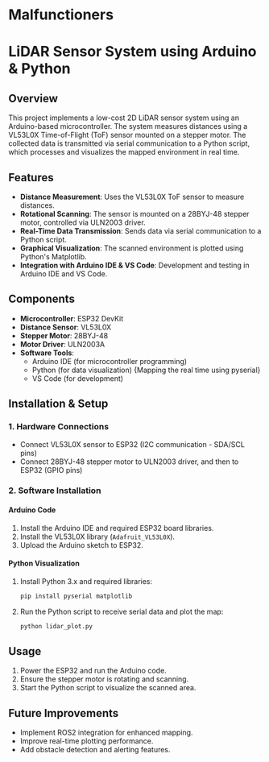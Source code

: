 # Malfunctioners
# LiDAR Sensor System using Arduino & Python

## Overview

This project implements a low-cost 2D LiDAR sensor system using an Arduino-based microcontroller. The system measures distances using a VL53L0X Time-of-Flight (ToF) sensor mounted on a stepper motor. The collected data is transmitted via serial communication to a Python script, which processes and visualizes the mapped environment in real time.

## Features

- **Distance Measurement**: Uses the VL53L0X ToF sensor to measure distances.
- **Rotational Scanning**: The sensor is mounted on a 28BYJ-48 stepper motor, controlled via ULN2003 driver.
- **Real-Time Data Transmission**: Sends data via serial communication to a Python script.
- **Graphical Visualization**: The scanned environment is plotted using Python's Matplotlib.
- **Integration with Arduino IDE & VS Code**: Development and testing in Arduino IDE and VS Code.

## Components

- **Microcontroller**: ESP32 DevKit
- **Distance Sensor**: VL53L0X
- **Stepper Motor**: 28BYJ-48
- **Motor Driver**: ULN2003A
- **Software Tools**:
  - Arduino IDE (for microcontroller programming)
  - Python (for data visualization) {Mapping the real time using pyserial}
  - VS Code (for development)

## Installation & Setup

### 1. Hardware Connections

- Connect VL53L0X sensor to ESP32 (I2C communication - SDA/SCL pins)
- Connect 28BYJ-48 stepper motor to ULN2003 driver, and then to ESP32 (GPIO pins)

### 2. Software Installation

#### Arduino Code

1. Install the Arduino IDE and required ESP32 board libraries.
2. Install the VL53L0X library (`Adafruit_VL53L0X`).
3. Upload the Arduino sketch to ESP32.

#### Python Visualization

1. Install Python 3.x and required libraries:
   ```bash
   pip install pyserial matplotlib
   ```
2. Run the Python script to receive serial data and plot the map:
   ```bash
   python lidar_plot.py
   ```

## Usage

1. Power the ESP32 and run the Arduino code.
2. Ensure the stepper motor is rotating and scanning.
3. Start the Python script to visualize the scanned area.

## Future Improvements

- Implement ROS2 integration for enhanced mapping.
- Improve real-time plotting performance.
- Add obstacle detection and alerting features.

##
